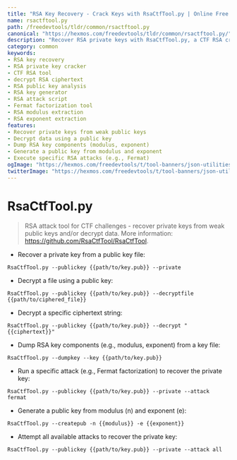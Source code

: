 ```yaml
---
title: "RSA Key Recovery - Crack Keys with RsaCtfTool.py | Online Free DevTools by Hexmos"
name: rsactftool.py
path: /freedevtools/tldr/common/rsactftool.py
canonical: "https://hexmos.com/freedevtools/tldr/common/rsactftool.py/"
description: "Recover RSA private keys with RsaCtfTool.py, a CTF RSA cracking tool. Decrypt ciphertexts and analyze weak keys effortlessly. Free online tool, no registration required."
category: common
keywords:
- RSA key recovery
- RSA private key cracker
- CTF RSA tool
- decrypt RSA ciphertext
- RSA public key analysis
- RSA key generator
- RSA attack script
- Fermat factorization tool
- RSA modulus extraction
- RSA exponent extraction
features:
- Recover private keys from weak public keys
- Decrypt data using a public key
- Dump RSA key components (modulus, exponent)
- Generate a public key from modulus and exponent
- Execute specific RSA attacks (e.g., Fermat)
ogImage: "https://hexmos.com/freedevtools/t/tool-banners/json-utilities-banner.png"
twitterImage: "https://hexmos.com/freedevtools/t/tool-banners/json-utilities-banner.png"
---
```


# RsaCtfTool.py

> RSA attack tool for CTF challenges - recover private keys from weak public keys and/or decrypt data.
> More information: <https://github.com/RsaCtfTool/RsaCtfTool>.

- Recover a private key from a public key file:

`RsaCtfTool.py --publickey {{path/to/key.pub}} --private`

- Decrypt a file using a public key:

`RsaCtfTool.py --publickey {{path/to/key.pub}} --decryptfile {{path/to/ciphered_file}}`

- Decrypt a specific ciphertext string:

`RsaCtfTool.py --publickey {{path/to/key.pub}} --decrypt "{{ciphertext}}"`

- Dump RSA key components (e.g., modulus, exponent) from a key file:

`RsaCtfTool.py --dumpkey --key {{path/to/key.pub}}`

- Run a specific attack (e.g., Fermat factorization) to recover the private key:

`RsaCtfTool.py --publickey {{path/to/key.pub}} --private --attack fermat`

- Generate a public key from modulus (n) and exponent (e):

`RsaCtfTool.py --createpub -n {{modulus}} -e {{exponent}}`

- Attempt all available attacks to recover the private key:

`RsaCtfTool.py --publickey {{path/to/key.pub}} --private --attack all`
